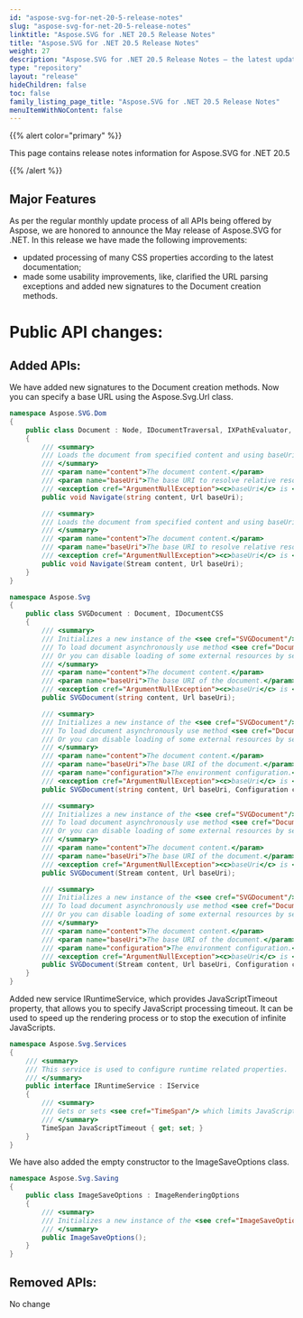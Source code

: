 ```yaml
---
id: "aspose-svg-for-net-20-5-release-notes"
slug: "aspose-svg-for-net-20-5-release-notes"
linktitle: "Aspose.SVG for .NET 20.5 Release Notes"
title: "Aspose.SVG for .NET 20.5 Release Notes"
weight: 27
description: "Aspose.SVG for .NET 20.5 Release Notes – the latest updates and fixes."
type: "repository"
layout: "release"
hideChildren: false
toc: false
family_listing_page_title: "Aspose.SVG for .NET 20.5 Release Notes"
menuItemWithNoContent: false
---
```


{{% alert color="primary" %}}

This page contains release notes information for Aspose.SVG for .NET 20.5

{{% /alert %}}
## **Major Features**

As per the regular monthly update process of all APIs being offered by Aspose, we are honored to announce the May release of Aspose.SVG for .NET.
In this release we have made the following improvements:

- updated processing of many CSS properties according to the latest documentation;
- made some usability improvements, like, clarified the URL parsing exceptions and added new signatures to the Document creation methods.

# **Public API changes:**
## **Added APIs:**
We have added new signatures to the Document creation methods. Now you can specify a base URL using the Aspose.Svg.Url class.

```csharp
namespace Aspose.SVG.Dom
{
    public class Document : Node, IDocumentTraversal, IXPathEvaluator, IDocumentEvent, IParentNode, INonElementParentNode, IDocumentStyle, IGlobalEventHandlers
    {
        /// <summary>
        /// Loads the document from specified content and using baseUri to resolve relative resources, replacing the previous content.
        /// </summary>
        /// <param name="content">The document content.</param>
        /// <param name="baseUri">The base URI to resolve relative resources.</param>
        /// <exception cref="ArgumentNullException"><c>baseUri</c> is <c>null</c>.</exception>
        public void Navigate(string content, Url baseUri);

        /// <summary>
        /// Loads the document from specified content and using baseUri to resolve relative resources, replacing the previous content.
        /// </summary>
        /// <param name="content">The document content.</param>
        /// <param name="baseUri">The base URI to resolve relative resources.</param>
        /// <exception cref="ArgumentNullException"><c>baseUri</c> is <c>null</c>.</exception>
        public void Navigate(Stream content, Url baseUri);
    }
}

namespace Aspose.Svg
{
    public class SVGDocument : Document, IDocumentCSS
    {
        /// <summary>
        /// Initializes a new instance of the <see cref="SVGDocument"/> class. Constructor works synchronously, it waits for loading of all the external resources (images, scripts, etc.).
        /// To load document asynchronously use method <see cref="Document.Navigate(string, Url)"/> or its overloads.
        /// Or you can disable loading of some external resources by setting appropriate flags in <see cref="IBrowsingContext.Security"/>.
        /// </summary>
        /// <param name="content">The document content.</param>
        /// <param name="baseUri">The base URI of the document.</param>
        /// <exception cref="ArgumentNullException"><c>baseUri</c> is <c>null</c>.</exception>
        public SVGDocument(string content, Url baseUri);

        /// <summary>
        /// Initializes a new instance of the <see cref="SVGDocument"/> class. Constructor works synchronously, it waits for loading of all the external resources (images, scripts, etc.).
        /// To load document asynchronously use method <see cref="Document.Navigate(string, Url)"/> or its overloads.
        /// Or you can disable loading of some external resources by setting appropriate flags in <see cref="IBrowsingContext.Security"/>.
        /// </summary>
        /// <param name="content">The document content.</param>
        /// <param name="baseUri">The base URI of the document.</param>
        /// <param name="configuration">The environment configuration.</param>
        /// <exception cref="ArgumentNullException"><c>baseUri</c> is <c>null</c>.</exception>
        public SVGDocument(string content, Url baseUri, Configuration configuration);

        /// <summary>
        /// Initializes a new instance of the <see cref="SVGDocument"/> class. Constructor works synchronously, it waits for loading of all the external resources (images, scripts, etc.).
        /// To load document asynchronously use method <see cref="Document.Navigate(Stream, Url)"/> or its overloads.
        /// Or you can disable loading of some external resources by setting appropriate flags in <see cref="IBrowsingContext.Security"/>.
        /// </summary>
        /// <param name="content">The document content.</param>
        /// <param name="baseUri">The base URI of the document.</param>
        /// <exception cref="ArgumentNullException"><c>baseUri</c> is <c>null</c>.</exception>
        public SVGDocument(Stream content, Url baseUri);

        /// <summary>
        /// Initializes a new instance of the <see cref="SVGDocument"/> class. Constructor works synchronously, it waits for loading of all the external resources (images, scripts, etc.).
        /// To load document asynchronously use method <see cref="Document.Navigate(Stream, Url)"/> or its overloads.
        /// Or you can disable loading of some external resources by setting appropriate flags in <see cref="IBrowsingContext.Security"/>.
        /// </summary>
        /// <param name="content">The document content.</param>
        /// <param name="baseUri">The base URI of the document.</param>
        /// <param name="configuration">The environment configuration.</param>
        /// <exception cref="ArgumentNullException"><c>baseUri</c> is <c>null</c>.</exception>
        public SVGDocument(Stream content, Url baseUri, Configuration configuration);
    }
}
```
Added new service IRuntimeService, which provides JavaScriptTimeout property, that allows you to specify JavaScript processing timeout. It can be used to speed up the rendering process or to stop the execution of infinite JavaScripts.

```csharp
namespace Aspose.Svg.Services
{
    /// <summary>
    /// This service is used to configure runtime related properties.
    /// </summary>
    public interface IRuntimeService : IService
    {
        /// <summary>
        /// Gets or sets <see cref="TimeSpan"/> which limits JavaScript execution time. If script is executed longer than provided <see cref="TimeSpan"/>, it will be cancelled. You can specify infinite timeout by setting <see cref="TimeSpan"/> equal to -1 millisecond. Default value is 1 minute.
        /// </summary>
        TimeSpan JavaScriptTimeout { get; set; }
    }
}
```
We have also added the empty constructor to the ImageSaveOptions class.

```csharp
namespace Aspose.Svg.Saving
{
    public class ImageSaveOptions : ImageRenderingOptions
    {
        /// <summary>
        /// Initializes a new instance of the <see cref="ImageSaveOptions"/> class; <see cref="ImageFormat.Png"/> will be used as default image format.
        /// </summary>
        public ImageSaveOptions();
    }
}
```

## **Removed APIs:**
No change
